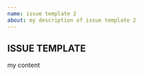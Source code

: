 ```yaml
---
name: issue template 2
about: my description of issue template 2
---
```


## ISSUE TEMPLATE

my content 

